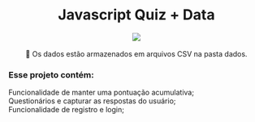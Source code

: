 <h1 align="center">Javascript Quiz + Data</h1>
<p align="center">
<img src="https://user-images.githubusercontent.com/100588945/161454633-a8ac122a-8f85-4275-9cb7-cb9327879b5c.gif"/>
</br></br>
🚧 Os dados estão armazenados em arquivos CSV na pasta dados. 
<bralign="center">
<h3>Esse projeto contém:</h3>
<p>Funcionalidade de manter uma pontuação acumulativa;</br>
Questionários e capturar as respostas do usuário;</br>
Funcionalidade de registro e login;</p></br>
